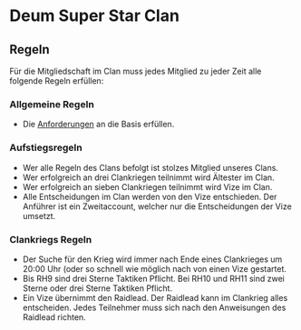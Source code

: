 Deum Super Star Clan
=========

Regeln
---------

Für die Mitgliedschaft im Clan muss jedes Mitglied zu jeder Zeit alle folgende Regeln erfüllen:


### Allgemeine Regeln
* Die [Anforderungen](anforderungen.html) an die Basis erfüllen.

### Aufstiegsregeln
* Wer alle Regeln des Clans befolgt ist stolzes Mitglied unseres Clans.
* Wer erfolgreich an drei Clankriegen teilnimmt wird Ältester im Clan.
* Wer erfolgreich an sieben Clankriegen teilnimmt wird Vize im Clan.
* Alle Entscheidungen im Clan werden von den Vize entschieden. Der Anführer ist ein Zweitaccount, welcher nur die Entscheidungen der Vize umsetzt.

### Clankriegs Regeln
* Der Suche für den Krieg wird immer nach Ende eines Clankrieges um 20:00 Uhr (oder so schnell wie möglich nach  von einen Vize gestartet.
* Bis RH9 sind drei Sterne Taktiken Pflicht. Bei RH10 und RH11 sind zwei Sterne oder drei Sterne Taktiken Pflicht.
* Ein Vize übernimmt den Raidlead. Der Raidlead kann im Clankrieg alles entscheiden. Jedes Teilnehmer muss sich nach den Anweisungen des Raidlead richten.


